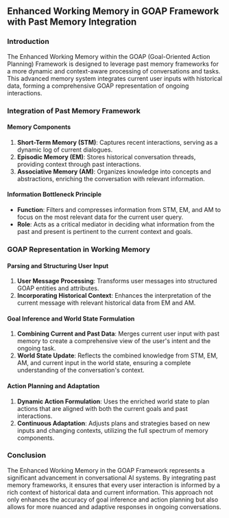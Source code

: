 ## Enhanced Working Memory in GOAP Framework with Past Memory Integration

### Introduction
The Enhanced Working Memory within the GOAP (Goal-Oriented Action Planning) Framework is designed to leverage past memory frameworks for a more dynamic and context-aware processing of conversations and tasks. This advanced memory system integrates current user inputs with historical data, forming a comprehensive GOAP representation of ongoing interactions.

### Integration of Past Memory Framework

#### Memory Components
1. **Short-Term Memory (STM)**: Captures recent interactions, serving as a dynamic log of current dialogues.
2. **Episodic Memory (EM)**: Stores historical conversation threads, providing context through past interactions.
3. **Associative Memory (AM)**: Organizes knowledge into concepts and abstractions, enriching the conversation with relevant information.

#### Information Bottleneck Principle
- **Function**: Filters and compresses information from STM, EM, and AM to focus on the most relevant data for the current user query.
- **Role**: Acts as a critical mediator in deciding what information from the past and present is pertinent to the current context and goals.

### GOAP Representation in Working Memory

#### Parsing and Structuring User Input
1. **User Message Processing**: Transforms user messages into structured GOAP entities and attributes.
2. **Incorporating Historical Context**: Enhances the interpretation of the current message with relevant historical data from EM and AM.

#### Goal Inference and World State Formulation
1. **Combining Current and Past Data**: Merges current user input with past memory to create a comprehensive view of the user's intent and the ongoing task.
2. **World State Update**: Reflects the combined knowledge from STM, EM, AM, and current input in the world state, ensuring a complete understanding of the conversation's context.

#### Action Planning and Adaptation
1. **Dynamic Action Formulation**: Uses the enriched world state to plan actions that are aligned with both the current goals and past interactions.
2. **Continuous Adaptation**: Adjusts plans and strategies based on new inputs and changing contexts, utilizing the full spectrum of memory components.

### Conclusion
The Enhanced Working Memory in the GOAP Framework represents a significant advancement in conversational AI systems. By integrating past memory frameworks, it ensures that every user interaction is informed by a rich context of historical data and current information. This approach not only enhances the accuracy of goal inference and action planning but also allows for more nuanced and adaptive responses in ongoing conversations.
